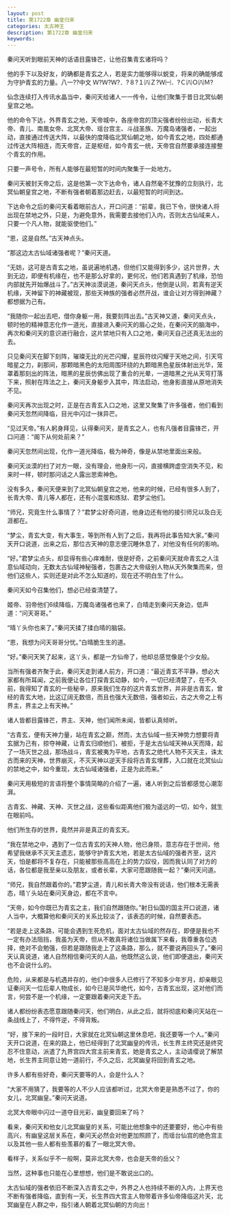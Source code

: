 ```yaml
---
layout: post
title: 第1722章 幽皇归来
categories: 太古神王
description: 第1722章 幽皇归来
keywords:
---
```


秦问天听到眼前天神的话语目露锋芒，让他召集青玄诸将吗？

他的手下以及好友，的确都是青玄之人，若是实力能够得以蜕变，将来的确能够成为守护青玄的力量。八一??中文 Ｗ?Ｗ?Ｗ?．?８?１㈧Ｚ?Ｗ㈠．?Ｃ㈧Ｏ㈧Ｍ?

仙念连续打入传讯水晶当中，秦问天给诸人一一传令，让他们聚集于昔日北冥仙朝皇宫之地。

他的命令下达，外界青玄之地，天帝城中，各座帝宫的顶尖强者纷纷出动，长青大帝、青儿、南凰女帝、北冥大帝、瑶台宫主、斗战圣族、万魔岛诸强者，一起出动，直接通过传送大阵，以最快的度降临北冥仙朝之地，如今青玄之地，四处都通过传送大阵相连，而天帝宫，正是枢纽，如今青玄一统，天帝宫自然要承接连接整个青玄的作用。

只要一声号令，所有人能够在最短暂的时间内聚集于一处地方。

秦问天被封天帝之后，这是他第一次下达命令，诸人自然毫不犹豫的立刻执行，北冥仙朝皇宫之地，不断有强者朝着那边赶去，以最短暂的时间到达。

下达命令之后的秦问天看着眼前古人，开口问道：“前辈，我已下令，很快诸人将出现在禁地之外，只是，为避免意外，我需要去接他们入内，否则太古仙域来人，只要一个凡人物，就能驱使他们。”

“恩，这是自然。”古天神点头。

“那这边太古仙域诸强者呢？”秦问天道。

“无妨，这可是古青玄之地，虽说遍地机遇，但他们又能得到多少，这片世界，大到无边，即便有机缘在，也不是那么好拿的，更何况，他们若真遇到了机缘，恐怕内部就先开始爆战斗了。”古天神淡漠说道，秦问天点头，他倒是认同，若真有逆天机缘，天神留下的神藏被现，那些天神族的强者必然开战，谁会让对方得到神藏？都想据为己有。

“我随你一起出去吧，借你身躯一用，我要刻阵出去。”古天神又道，秦问天点头，顿时他的精神意志化作一道光，直接进入秦问天的眉心之处，在秦问天的脑海中，再次和秦问天的意识进行融合，这片禁地只有入口之地，秦问天自己还真无法出的去。

只见秦问天在脚下刻阵，璀璨无比的光芒闪耀，星辰符纹闪耀于天地之间，引天穹暗星之力，刹那间，那颗暗黑色的太阳周围环绕的九颗暗黑色星辰体射出光华，笼罩着那刻出的阵法，暗黑的星辰仿佛出现了重合的光晕，一道暗黑之光从天穹打落下来，照射在阵法之上，秦问天身躯步入其中，阵法启动，他身影直接从原地消失不见。

秦问天再次出现之时，正是在古青玄入口之地，这里又聚集了许多强者，他们看到秦问天忽然间降临，目光中闪过一抹异芒。

“见过天帝。”有人躬身拜见，认得秦问天，是青玄之人，也有凡强者目露锋芒，开口问道：“阁下从何处前来？”

秦问天忽然间出现，化作一道光降临，极为神奇，像是从禁地里面出来般。

秦问天淡漠的扫了对方一眼，没有理会，他身形一闪，直接横跨虚空消失不见，和来时一样，顿时那问话之人露出思索神色。

没有多久，秦问天便来到了北冥仙朝皇宫之地，他来的时候，已经有很多人到了，长青大帝、青儿等人都在，还有小混蛋和炼狱、君梦尘他们。

“师兄，究竟生什么事情了？”君梦尘好奇问道，他身边还有他的接引师兄以及白无涯都在。

“梦尘，青玄大变，有大事生，等到所有人到了之后，我再将此事告知大家。”秦问天开口说道，出来之后，那位古天神的意志便沉睡休息了，对他没有任何的影响。

“好。”君梦尘点头，却显得有些心痒难耐，很是好奇，之前秦问天就命青玄之人注意仙域动向，无数太古仙域神秘强者，包裹古之大帝级别人物从天外聚集而来，但他们这些人，实则还是对此不怎么知道的，现在还不明白生了什么。

秦问天如今召集他们，想必已经查清楚了。

姬帝、羽帝他们6续降临，万魔岛诸强者也来了，白晴走到秦问天身边，低声道：“问天哥哥。”

“晴丫头你也来了。”秦问天揉了揉白晴的脑袋。

“恩，我想为问天哥哥分忧。”白晴脆生生的道。

“好。”秦问天笑了起来，这丫头，都是一方仙帝了，他却总感觉像是个少女般。

当所有强者齐聚于此，秦问天走到诸人前方，开口道：“最近青玄不平静，想必大家都有所耳闻，之前我便让各位打探青玄动静，如今，一切已经清楚了，在不久前，我得知了青玄的一些秘辛，原来我们生存的这片青玄世界，并非是古青玄，曾经的青玄大地，比这辽阔无数倍，而且也强大无数倍，强者如云，古之大帝之上有界主，界主之上有天神。”

诸人皆都目露锋芒，界主、天神，他们闻所未闻，皆都认真倾听。

“古青玄，便有天神力量，站在青玄之巅，然而，太古仙域一些天神势力想要将青玄据为己有，掠夺神藏，让青玄归顺他们，被拒，于是太古仙域天神从天而降，起了一场灭世之战，那场战斗，青玄被夷为平地，古青玄之绝代人物不灭天主，诛太古而来的天神，世界崩灭，不灭天神以逆天手段将古青玄埋葬，入口就在北冥仙山的禁地之中，如今重现，太古仙域诸强者，正是为此而来。”

秦问天用极短的言语将整个事情简略的介绍了一遍，诸人听到之后皆都感觉心潮澎湃。

古青玄、神藏、天神、灭世之战，这些看似距离他们极为遥远的一切，如今，就生在眼前吗。

他们所生存的世界，竟然并非是真正的青玄天。

“我在禁地之中，遇到了一位古青玄的天神人物，他已身陨，意志存在于世间，他希望我继承不灭天主遗志，能够守护青玄大地，若是太古仙域的强者齐至，这片天，怕是都将不复存在，只能被那些高高在上的势力奴役，因而我认同了对方的话，各位都是我至亲以及朋友，或者长辈，大家可愿跟随我一起？”秦问天问道。

“师兄，我自然跟着你的。”君梦尘道，青儿和长青大帝没有说话，他们根本无需表态，晴丫头站在秦问天身边，都在不言中。

“天帝，如今你既已为青玄之主，我们自然跟随你。”射日仙国的国主开口说道，诸人当中，大概算他和秦问天的关系比较淡了，该表态的时候，自然要表态。

“若是走上这条路，可能会遇到生死危机，面对太古仙域的然存在，即便是我也不一定有办法阻挡，我虽为天帝，但从不敢真将诸位当做属下来看，我尊重各位选择，绝对不会勉强，但若是跟随我走上了这条路，那么，就不要说再回头了。”秦问天认真说道，诸人自然相信秦问天的人品，他既然这么说，他们即便退出，秦问天也不会说什么的。

危险，从来都是与机遇并存的，他们中很多人已修行了不知多少年岁月，却亲眼见证秦问天一位后辈人物成长，如今已是风华绝代，如今，古青玄出现，这对他们而言，何尝不是一个机缘，一定要跟着秦问天走下去。

诸人都纷纷表态愿意跟随秦问天，他们明白，从此之后，就将彻底和秦问天站在一条战线上了，不得忤逆，不得背叛。

“好，接下来的一段时日，大家就在北冥仙朝这里休息吧，我还要等一个人。”秦问天开口说道，在来的路上，他已经得到了北冥幽皇的传讯，长生界主终究还是终究忍不住意动，派遣了九界宫四大宫主前来青玄，她是青玄之人，主动请缨说了解禁地，长生界主同意让她一道前行，不久之后，北冥幽皇将回到青玄之地。

许多人都有些好奇，秦问天要等的人，会是什么人？

“大家不用猜了，我要等的人不少人应该都听过，北冥大帝更是熟悉不过了，你的女儿，北冥幽皇。”秦问天说道。

北冥大帝眼中闪过一道夺目光彩，幽皇要回来了吗？

看来，秦问天和他女儿北冥幽皇的关系，可能比他想象中的还要要好，他心中有些高兴，有幽皇这层关系在，秦问天必然会对他更加照顾了，而瑶台仙宫的绝色宫主以及其他一些人都有些羡慕的看了一眼北冥大帝。

看样子，关系似乎不一般啊，莫非北冥大帝，也会是天帝的岳父？

当然，这种事也只能在心里想想，他们是不敢说出口的。

太古仙域的强者依旧不断深入古青玄之中，外界之人也持续不断的入内，上界天也不断有强者降临，直到有一天，长生界四大宫主人物带着许多仙帝降临这片天，北冥幽皇在人群之中，指引诸人朝着北冥仙朝的方向出！
